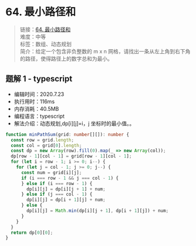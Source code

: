 # 64. 最小路径和

> 链接：[64. 最小路径和](https://leetcode-cn.com/problems/minimum-path-sum/)  
> 难度：中等  
> 标签：数组、动态规划  
> 简介：给定一个包含非负整数的 m x n 网格，请找出一条从左上角到右下角的路径，使得路径上的数字总和为最小。

## 题解 1 - typescript

- 编辑时间：2020.7.23
- 执行用时：116ms
- 内存消耗：40.5MB
- 编程语言：typescript
- 解法介绍：动态规划,dp[i][j]=i，j 坐标时的最小值。。

```typescript
function minPathSum(grid: number[][]): number {
  const row = grid.length;
  const col = grid[0].length;
  const dp = new Array(row).fill(0).map(_ => new Array(col));
  dp[row - 1][col - 1] = grid[row - 1][col - 1];
  for (let i = row - 1; i >= 0; i--) {
    for (let j = col - 1; j >= 0; j--) {
      const num = grid[i][j];
      if (i === row - 1 && j === col - 1) {
      } else if (i === row - 1) {
        dp[i][j] = dp[i][j + 1] + num;
      } else if (j === col - 1) {
        dp[i][j] = dp[i + 1][j] + num;
      } else {
        dp[i][j] = Math.min(dp[i][j + 1], dp[i + 1][j]) + num;
      }
    }
  }
  return dp[0][0];
}
```
